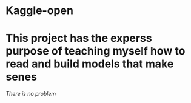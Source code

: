# Kaggle-open
<h1>This project has the experss purpose of teaching myself how to read and build models that make senes</h1>
<i>There is no problem<i> 
